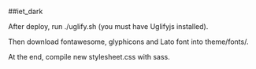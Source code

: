 ##iet_dark

After deploy, run ./uglify.sh (you must have Uglifyjs installed).

Then download fontawesome, glyphicons and Lato font into theme/fonts/.

At the end, compile new stylesheet.css with sass.

